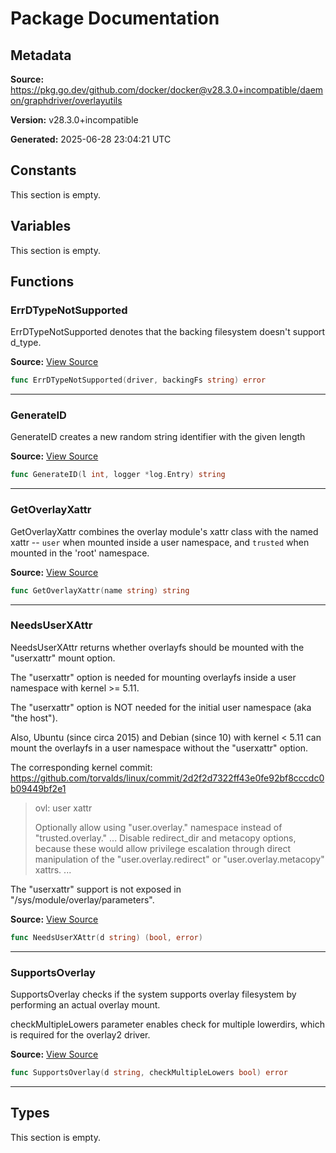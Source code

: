 # Package Documentation

## Metadata

**Source:** https://pkg.go.dev/github.com/docker/docker@v28.3.0+incompatible/daemon/graphdriver/overlayutils

**Version:** v28.3.0+incompatible

**Generated:** 2025-06-28 23:04:21 UTC

## Constants

This section is empty.

## Variables

This section is empty.

## Functions

### ErrDTypeNotSupported

ErrDTypeNotSupported denotes that the backing filesystem doesn't support d_type.

**Source:** [View Source](https://github.com/docker/docker/blob/v28.3.0/daemon/graphdriver/overlayutils/overlayutils.go#L20)  

```go
func ErrDTypeNotSupported(driver, backingFs string) error
```

---

### GenerateID

GenerateID creates a new random string identifier with the given length

**Source:** [View Source](https://github.com/docker/docker/blob/v28.3.0/daemon/graphdriver/overlayutils/randomid.go#L19)  

```go
func GenerateID(l int, logger *log.Entry) string
```

---

### GetOverlayXattr

GetOverlayXattr combines the overlay module's xattr class with the named
xattr -- `user` when mounted inside a user namespace, and `trusted` when
mounted in the 'root' namespace.

**Source:** [View Source](https://github.com/docker/docker/blob/v28.3.0/daemon/graphdriver/overlayutils/overlayutils.go#L85)  

```go
func GetOverlayXattr(name string) string
```

---

### NeedsUserXAttr

NeedsUserXAttr returns whether overlayfs should be mounted with the "userxattr" mount option.

The "userxattr" option is needed for mounting overlayfs inside a user namespace with kernel >= 5.11.

The "userxattr" option is NOT needed for the initial user namespace (aka "the host").

Also, Ubuntu (since circa 2015) and Debian (since 10) with kernel < 5.11 can mount
the overlayfs in a user namespace without the "userxattr" option.

The corresponding kernel commit: https://github.com/torvalds/linux/commit/2d2f2d7322ff43e0fe92bf8cccdc0b09449bf2e1
> ovl: user xattr
>
> Optionally allow using "user.overlay." namespace instead of "trusted.overlay."
> ...
> Disable redirect_dir and metacopy options, because these would allow privilege escalation through direct manipulation of the
> "user.overlay.redirect" or "user.overlay.metacopy" xattrs.
> ...

The "userxattr" support is not exposed in "/sys/module/overlay/parameters".

**Source:** [View Source](https://github.com/docker/docker/blob/v28.3.0/daemon/graphdriver/overlayutils/userxattr.go#L53)  

```go
func NeedsUserXAttr(d string) (bool, error)
```

---

### SupportsOverlay

SupportsOverlay checks if the system supports overlay filesystem
by performing an actual overlay mount.

checkMultipleLowers parameter enables check for multiple lowerdirs,
which is required for the overlay2 driver.

**Source:** [View Source](https://github.com/docker/docker/blob/v28.3.0/daemon/graphdriver/overlayutils/overlayutils.go#L40)  

```go
func SupportsOverlay(d string, checkMultipleLowers bool) error
```

---

## Types

This section is empty.

